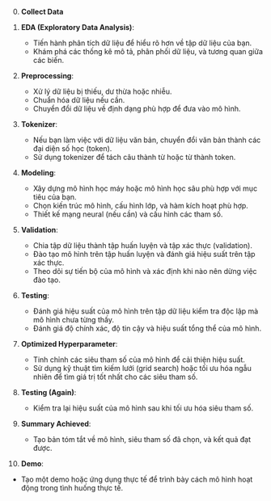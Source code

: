 0. **Collect Data**
1. **EDA (Exploratory Data Analysis)**:
   - Tiến hành phân tích dữ liệu để hiểu rõ hơn về tập dữ liệu của bạn.
   - Khám phá các thống kê mô tả, phân phối dữ liệu, và tương quan giữa các biến.

2. **Preprocessing**:
   - Xử lý dữ liệu bị thiếu, dư thừa hoặc nhiễu.
   - Chuẩn hóa dữ liệu nếu cần.
   - Chuyển đổi dữ liệu về định dạng phù hợp để đưa vào mô hình.

3. **Tokenizer**:
   - Nếu bạn làm việc với dữ liệu văn bản, chuyển đổi văn bản thành các đại diện số học (token).
   - Sử dụng tokenizer để tách câu thành từ hoặc từ thành token.

4. **Modeling**:
   - Xây dựng mô hình học máy hoặc mô hình học sâu phù hợp với mục tiêu của bạn.
   - Chọn kiến trúc mô hình, cấu hình lớp, và hàm kích hoạt phù hợp.
   - Thiết kế mạng neural (nếu cần) và cấu hình các tham số.

5. **Validation**:
   - Chia tập dữ liệu thành tập huấn luyện và tập xác thực (validation).
   - Đào tạo mô hình trên tập huấn luyện và đánh giá hiệu suất trên tập xác thực.
   - Theo dõi sự tiến bộ của mô hình và xác định khi nào nên dừng việc đào tạo.

6. **Testing**:
   - Đánh giá hiệu suất của mô hình trên tập dữ liệu kiểm tra độc lập mà mô hình chưa từng thấy.
   - Đánh giá độ chính xác, độ tin cậy và hiệu suất tổng thể của mô hình.

7. **Optimized Hyperparameter**:
   - Tinh chỉnh các siêu tham số của mô hình để cải thiện hiệu suất.
   - Sử dụng kỹ thuật tìm kiếm lưới (grid search) hoặc tối ưu hóa ngẫu nhiên để tìm giá trị tốt nhất cho các siêu tham số.

8. **Testing (Again)**:
   - Kiểm tra lại hiệu suất của mô hình sau khi tối ưu hóa siêu tham số.

9. **Summary Achieved**:
   - Tạo bản tóm tắt về mô hình, siêu tham số đã chọn, và kết quả đạt được.

10. **Demo**:
   - Tạo một demo hoặc ứng dụng thực tế để trình bày cách mô hình hoạt động trong tình huống thực tế.

